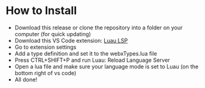 # How to Install
- Download this release or clone the repository into a folder on your computer (for quick updating)
- Download this VS Code extension: [Luau LSP](https://marketplace.visualstudio.com/items?itemName=JohnnyMorganz.luau-lsp)
- Go to extension settings
- Add a type definition and set it to the webxTypes.lua file
- Press CTRL+SHIFT+P and run Luau: Reload Language Server
- Open a lua file and make sure your language mode is set to Luau (on the bottom right of vs code)
- All done!
